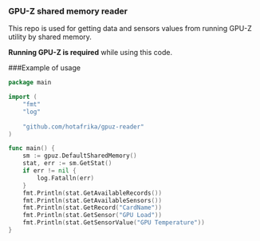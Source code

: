 ### GPU-Z shared memory reader

This repo is used for getting data and sensors values from running GPU-Z utility by shared memory. 

**Running GPU-Z is required** while using this code.

###Example of usage

```go
package main

import (
	"fmt"
	"log"
	
	"github.com/hotafrika/gpuz-reader"
)

func main() {
	sm := gpuz.DefaultSharedMemory()
	stat, err := sm.GetStat()
	if err != nil {
		log.Fatalln(err)
	}
	fmt.Println(stat.GetAvailableRecords())
	fmt.Println(stat.GetAvailableSensors())
	fmt.Println(stat.GetRecord("CardName"))
	fmt.Println(stat.GetSensor("GPU Load"))
	fmt.Println(stat.GetSensorValue("GPU Temperature"))
}
```
